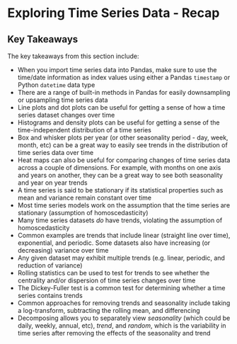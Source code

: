 
# Exploring Time Series Data - Recap

## Key Takeaways

The key takeaways from this section include:

- When you import time series data into Pandas, make sure to use the time/date information as index values using either a Pandas `timestamp` or Python `datetime` data type
- There are a range of built-in methods in Pandas for easily downsampling or upsampling time series data
- Line plots and dot plots can be useful for getting a sense of how a time series dataset changes over time
- Histograms and density plots can be useful for getting a sense of the time-independent distribution of a time series 
- Box and whisker plots per year (or other seasonality period - day, week, month, etc) can be a great way to easily see trends in the distribution of time series data over time
- Heat maps can also be useful for comparing changes of time series data across a couple of dimensions. For example, with months on one axis and years on another, they can be a great way to see both seasonality and year on year trends
- A time series is said to be stationary if its statistical properties such as mean and variance remain constant over time
- Most time series models work on the assumption that the time series are stationary (assumption of homoscedasticity)
- Many time series datasets *do* have trends, violating the assumption of homoscedasticity
- Common examples are trends that include linear (straight line over time), exponential, and periodic. Some datasets also have increasing (or decreasing) variance over time
- Any given dataset may exhibit multiple trends (e.g. linear, periodic, and reduction of variance)
- Rolling statistics can be used to test for trends to see whether the centrality and/or dispersion of time series changes over time
- The Dickey-Fuller test is a common test for determining whether a time series contains trends
- Common approaches for removing trends and seasonality include taking a log-transform, subtracting the rolling mean, and differencing
- Decomposing allows you to separately view *seasonality* (which could be daily, weekly, annual, etc), *trend*, and *random*, which is the variability in time series after removing the effects of the seasonality and trend 

